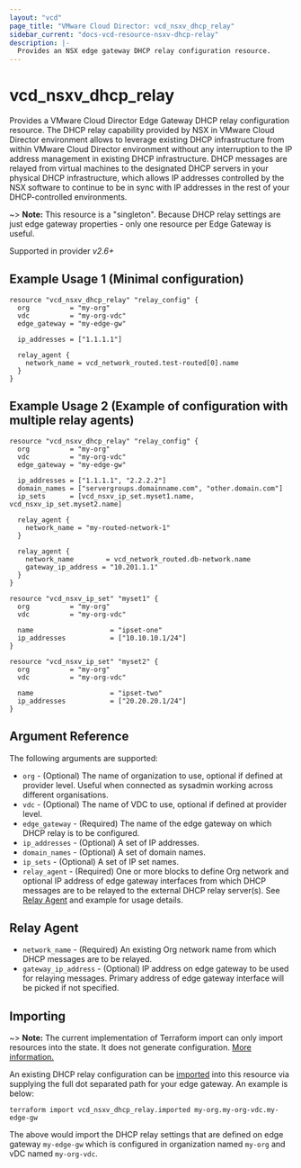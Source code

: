 ```yaml
---
layout: "vcd"
page_title: "VMware Cloud Director: vcd_nsxv_dhcp_relay"
sidebar_current: "docs-vcd-resource-nsxv-dhcp-relay"
description: |-
  Provides an NSX edge gateway DHCP relay configuration resource.
---
```


# vcd\_nsxv\_dhcp\_relay

Provides a VMware Cloud Director Edge Gateway DHCP relay configuration resource. The DHCP relay capability
provided by NSX in VMware Cloud Director environment allows to leverage existing DHCP infrastructure from
within VMware Cloud Director environment without any interruption to the IP address management in existing
DHCP infrastructure. DHCP messages are relayed from virtual machines to the designated DHCP servers
in your physical DHCP infrastructure, which allows IP addresses controlled by the NSX software to
continue to be in sync with IP addresses in the rest of your DHCP-controlled environments. 

~> **Note:** This resource is a "singleton". Because DHCP relay settings are just edge gateway
properties - only one resource per Edge Gateway is useful.

Supported in provider *v2.6+*

## Example Usage 1 (Minimal configuration)

```hcl
resource "vcd_nsxv_dhcp_relay" "relay_config" {
  org          = "my-org"
  vdc          = "my-org-vdc"
  edge_gateway = "my-edge-gw"

  ip_addresses = ["1.1.1.1"]

  relay_agent {
    network_name = vcd_network_routed.test-routed[0].name
  }
}
```

## Example Usage 2 (Example of configuration with multiple relay agents)

```hcl
resource "vcd_nsxv_dhcp_relay" "relay_config" {
  org          = "my-org"
  vdc          = "my-org-vdc"
  edge_gateway = "my-edge-gw"

  ip_addresses = ["1.1.1.1", "2.2.2.2"]
  domain_names = ["servergroups.domainname.com", "other.domain.com"]
  ip_sets      = [vcd_nsxv_ip_set.myset1.name, vcd_nsxv_ip_set.myset2.name]

  relay_agent {
    network_name = "my-routed-network-1"
  }

  relay_agent {
    network_name        = vcd_network_routed.db-network.name
    gateway_ip_address = "10.201.1.1"
  }
}

resource "vcd_nsxv_ip_set" "myset1" {
  org          = "my-org"
  vdc          = "my-org-vdc"

  name                   = "ipset-one"
  ip_addresses           = ["10.10.10.1/24"]
}

resource "vcd_nsxv_ip_set" "myset2" {
  org          = "my-org"
  vdc          = "my-org-vdc"

  name                   = "ipset-two"
  ip_addresses           = ["20.20.20.1/24"]
}
```

## Argument Reference

The following arguments are supported:

* `org` - (Optional) The name of organization to use, optional if defined at provider level. Useful
  when connected as sysadmin working across different organisations.
* `vdc` - (Optional) The name of VDC to use, optional if defined at provider level.
* `edge_gateway` - (Required) The name of the edge gateway on which DHCP relay is to be configured.
* `ip_addresses` - (Optional) A set of IP addresses.
* `domain_names` - (Optional) A set of domain names.
* `ip_sets` - (Optional) A set of IP set names.
* `relay_agent` - (Required) One or more blocks to define Org network and optional IP address of
  edge gateway interfaces from which DHCP messages are to be relayed to the external DHCP relay
  server(s). See [Relay Agent](#relay-agent) and example for usage details.

<a id="relay-agent"></a>
## Relay Agent

* `network_name` - (Required) An existing Org network name from which DHCP messages are to be relayed.
* `gateway_ip_address` - (Optional) IP address on edge gateway to be used for relaying messages.
  Primary address of edge gateway interface will be picked if not specified. 

## Importing

~> **Note:** The current implementation of Terraform import can only import resources into the state.
It does not generate configuration. [More information.](https://www.terraform.io/docs/import/)

An existing DHCP relay configuration can be [imported][docs-import] into this resource
via supplying the full dot separated path for your edge gateway. An example is
below:

[docs-import]: https://www.terraform.io/docs/import/

```
terraform import vcd_nsxv_dhcp_relay.imported my-org.my-org-vdc.my-edge-gw
```

The above would import the DHCP relay settings that are defined on edge
gateway `my-edge-gw` which is configured in organization named `my-org` and vDC named `my-org-vdc`.
